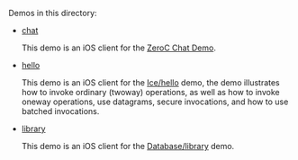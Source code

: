 Demos in this directory:

- [chat](./chat)

  This demo is an iOS client for the [ZeroC Chat Demo][1].

- [hello](./hello)

  This demo is an iOS client for the [Ice/hello](../Ice/hello) demo, the demo
  illustrates how to invoke ordinary (twoway) operations, as well as how to invoke
  oneway operations, use datagrams, secure invocations, and how to use batched invocations.

- [library](./library)

  This demo is an iOS client for the [Database/library](../../java/Database/library) demo.

[1]: https://doc.zeroc.com/technical-articles/general-topics/chat-demo
